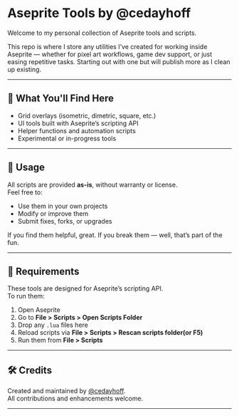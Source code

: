 # Aseprite Tools by @cedayhoff

Welcome to my personal collection of Aseprite tools and scripts.

This repo is where I store any utilities I’ve created for working inside Aseprite — whether for pixel art workflows, game dev support, or just easing repetitive tasks.  Starting out with one but will publish more as I clean up existing.

---

## 🔧 What You'll Find Here

- Grid overlays (isometric, dimetric, square, etc.)
- UI tools built with Aseprite’s scripting API
- Helper functions and automation scripts
- Experimental or in-progress tools

---

## 💬 Usage

All scripts are provided **as-is**, without warranty or license.  
Feel free to:

- Use them in your own projects
- Modify or improve them
- Submit fixes, forks, or upgrades

If you find them helpful, great. If you break them — well, that’s part of the fun.

---

## 🧠 Requirements

These tools are designed for Aseprite’s scripting API.  
To run them:

1. Open Aseprite
2. Go to **File > Scripts > Open Scripts Folder**
3. Drop any `.lua` files here
4. Reload scripts via **File > Scripts > Rescan scripts folder(or F5)**
5. Run them from **File > Scripts**

---

## 🛠️ Credits

Created and maintained by [@cedayhoff](https://github.com/cedayhoff).  
All contributions and enhancements welcome.

---
